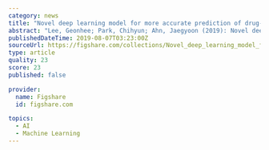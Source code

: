 ```yaml
---
category: news
title: "Novel deep learning model for more accurate prediction of drug-drug interaction effects"
abstract: "Lee, Geonhee; Park, Chihyun; Ahn, Jaegyoon (2019): Novel deep learning model for more accurate prediction of drug-drug interaction effects. figshare. Collection."
publishedDateTime: 2019-08-07T03:23:00Z
sourceUrl: https://figshare.com/collections/Novel_deep_learning_model_for_more_accurate_prediction_of_drug-drug_interaction_effects/4609829
type: article
quality: 23
score: 23
published: false

provider:
  name: Figshare
  id: figshare.com

topics:
  - AI
  - Machine Learning
---
```

